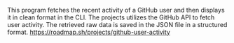 This program fetches the recent activity of a GitHub user and then displays it in clean format in the CLI. The projects utilizes the GitHub API to fetch user activity. The retrieved raw data is saved in the JSON file in a structured format.
https://roadmap.sh/projects/github-user-activity
